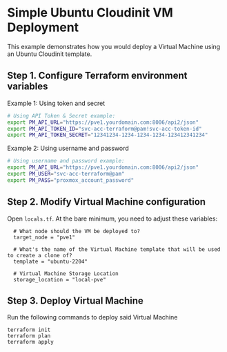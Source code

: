 # Simple Ubuntu Cloudinit VM Deployment
This example demonstrates how you would deploy a Virtual Machine using an Ubuntu Cloudinit template. 

## Step 1. Configure Terraform environment variables

Example 1: Using token and secret
```bash
# Using API Token & Secret example:
export PM_API_URL="https://pve1.yourdomain.com:8006/api2/json"
export PM_API_TOKEN_ID="svc-acc-terraform@pam!svc-acc-token-id"
export PM_API_TOKEN_SECRET="12341234-1234-1234-1234-123412341234"
```

Example 2: Using username and password
```bash
# Using username and password example:
export PM_API_URL="https://pve1.yourdomain.com:8006/api2/json"
export PM_USER="svc-acc-terraform@pam"
export PM_PASS="proxmox_account_password"
```

## Step 2. Modify Virtual Machine configuration

Open `locals.tf`. At the bare minimum, you need to adjust these variables:

```
  # What node should the VM be deployed to?
  target_node = "pve1"

  # What's the name of the Virtual Machine template that will be used to create a clone of?
  template = "ubuntu-2204"

  # Virtual Machine Storage Location
  storage_location = "local-pve"
```

## Step 3. Deploy Virtual Machine

Run the following commands to deploy said Virtual Machine
```
terraform init
terraform plan
terraform apply
```

